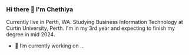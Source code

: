 ### Hi there 👋 I'm Chethiya
Currently live in Perth, WA.
Studying Business Information Technology at Curtin University, Perth. I'm in my 3rd year and expecting to finish my degree in mid 2024.  
- 🔭 I’m currently working on ... 

<!--
**ChethiyaCK/ChethiyaCK** is a ✨ _special_ ✨ repository because its `README.md` (this file) appears on your GitHub profile.

Here are some ideas to get you started:

- 🔭 I’m currently working on ... 
- 🌱 I’m currently learning ...
- 👯 I’m looking to collaborate on ...
- 🤔 I’m looking for help with ...
- 💬 Ask me about ...
- 📫 How to reach me: ...
- 😄 Pronouns: ...
- ⚡ Fun fact: ...
-->
